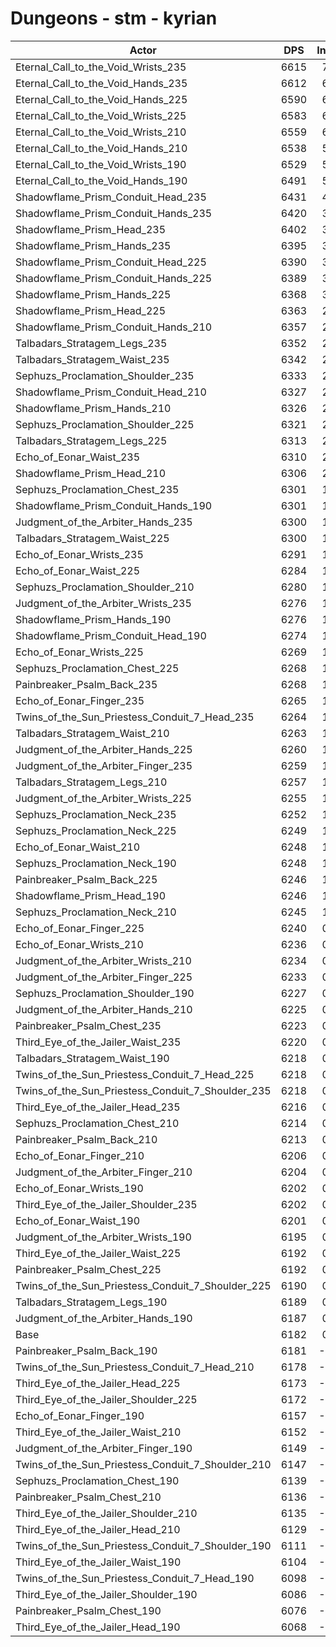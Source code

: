 # Dungeons - stm - kyrian
| Actor | DPS | Increase |
|---|:---:|:---:|
|Eternal_Call_to_the_Void_Wrists_235|6615|7.01%|
|Eternal_Call_to_the_Void_Hands_235|6612|6.96%|
|Eternal_Call_to_the_Void_Hands_225|6590|6.61%|
|Eternal_Call_to_the_Void_Wrists_225|6583|6.50%|
|Eternal_Call_to_the_Void_Wrists_210|6559|6.11%|
|Eternal_Call_to_the_Void_Hands_210|6538|5.77%|
|Eternal_Call_to_the_Void_Wrists_190|6529|5.62%|
|Eternal_Call_to_the_Void_Hands_190|6491|5.01%|
|Shadowflame_Prism_Conduit_Head_235|6431|4.04%|
|Shadowflame_Prism_Conduit_Hands_235|6420|3.86%|
|Shadowflame_Prism_Head_235|6402|3.57%|
|Shadowflame_Prism_Hands_235|6395|3.45%|
|Shadowflame_Prism_Conduit_Head_225|6390|3.37%|
|Shadowflame_Prism_Conduit_Hands_225|6389|3.36%|
|Shadowflame_Prism_Hands_225|6368|3.02%|
|Shadowflame_Prism_Head_225|6363|2.94%|
|Shadowflame_Prism_Conduit_Hands_210|6357|2.84%|
|Talbadars_Stratagem_Legs_235|6352|2.76%|
|Talbadars_Stratagem_Waist_235|6342|2.60%|
|Sephuzs_Proclamation_Shoulder_235|6333|2.45%|
|Shadowflame_Prism_Conduit_Head_210|6327|2.35%|
|Shadowflame_Prism_Hands_210|6326|2.34%|
|Sephuzs_Proclamation_Shoulder_225|6321|2.26%|
|Talbadars_Stratagem_Legs_225|6313|2.13%|
|Echo_of_Eonar_Waist_235|6310|2.08%|
|Shadowflame_Prism_Head_210|6306|2.01%|
|Sephuzs_Proclamation_Chest_235|6301|1.93%|
|Shadowflame_Prism_Conduit_Hands_190|6301|1.93%|
|Judgment_of_the_Arbiter_Hands_235|6300|1.92%|
|Talbadars_Stratagem_Waist_225|6300|1.92%|
|Echo_of_Eonar_Wrists_235|6291|1.77%|
|Echo_of_Eonar_Waist_225|6284|1.66%|
|Sephuzs_Proclamation_Shoulder_210|6280|1.59%|
|Judgment_of_the_Arbiter_Wrists_235|6276|1.53%|
|Shadowflame_Prism_Hands_190|6276|1.53%|
|Shadowflame_Prism_Conduit_Head_190|6274|1.50%|
|Echo_of_Eonar_Wrists_225|6269|1.42%|
|Sephuzs_Proclamation_Chest_225|6268|1.40%|
|Painbreaker_Psalm_Back_235|6268|1.40%|
|Echo_of_Eonar_Finger_235|6265|1.35%|
|Twins_of_the_Sun_Priestess_Conduit_7_Head_235|6264|1.33%|
|Talbadars_Stratagem_Waist_210|6263|1.32%|
|Judgment_of_the_Arbiter_Hands_225|6260|1.27%|
|Judgment_of_the_Arbiter_Finger_235|6259|1.25%|
|Talbadars_Stratagem_Legs_210|6257|1.22%|
|Judgment_of_the_Arbiter_Wrists_225|6255|1.19%|
|Sephuzs_Proclamation_Neck_235|6252|1.14%|
|Sephuzs_Proclamation_Neck_225|6249|1.09%|
|Echo_of_Eonar_Waist_210|6248|1.08%|
|Sephuzs_Proclamation_Neck_190|6248|1.08%|
|Painbreaker_Psalm_Back_225|6246|1.04%|
|Shadowflame_Prism_Head_190|6246|1.04%|
|Sephuzs_Proclamation_Neck_210|6245|1.03%|
|Echo_of_Eonar_Finger_225|6240|0.95%|
|Echo_of_Eonar_Wrists_210|6236|0.88%|
|Judgment_of_the_Arbiter_Wrists_210|6234|0.85%|
|Judgment_of_the_Arbiter_Finger_225|6233|0.83%|
|Sephuzs_Proclamation_Shoulder_190|6227|0.74%|
|Judgment_of_the_Arbiter_Hands_210|6225|0.70%|
|Painbreaker_Psalm_Chest_235|6223|0.67%|
|Third_Eye_of_the_Jailer_Waist_235|6220|0.62%|
|Talbadars_Stratagem_Waist_190|6218|0.59%|
|Twins_of_the_Sun_Priestess_Conduit_7_Head_225|6218|0.59%|
|Twins_of_the_Sun_Priestess_Conduit_7_Shoulder_235|6218|0.59%|
|Third_Eye_of_the_Jailer_Head_235|6216|0.56%|
|Sephuzs_Proclamation_Chest_210|6214|0.53%|
|Painbreaker_Psalm_Back_210|6213|0.51%|
|Echo_of_Eonar_Finger_210|6206|0.40%|
|Judgment_of_the_Arbiter_Finger_210|6204|0.36%|
|Echo_of_Eonar_Wrists_190|6202|0.33%|
|Third_Eye_of_the_Jailer_Shoulder_235|6202|0.33%|
|Echo_of_Eonar_Waist_190|6201|0.32%|
|Judgment_of_the_Arbiter_Wrists_190|6195|0.22%|
|Third_Eye_of_the_Jailer_Waist_225|6192|0.17%|
|Painbreaker_Psalm_Chest_225|6192|0.17%|
|Twins_of_the_Sun_Priestess_Conduit_7_Shoulder_225|6190|0.14%|
|Talbadars_Stratagem_Legs_190|6189|0.12%|
|Judgment_of_the_Arbiter_Hands_190|6187|0.09%|
|Base|6182|0.00%|
|Painbreaker_Psalm_Back_190|6181|-0.01%|
|Twins_of_the_Sun_Priestess_Conduit_7_Head_210|6178|-0.06%|
|Third_Eye_of_the_Jailer_Head_225|6173|-0.14%|
|Third_Eye_of_the_Jailer_Shoulder_225|6172|-0.15%|
|Echo_of_Eonar_Finger_190|6157|-0.40%|
|Third_Eye_of_the_Jailer_Waist_210|6152|-0.48%|
|Judgment_of_the_Arbiter_Finger_190|6149|-0.53%|
|Twins_of_the_Sun_Priestess_Conduit_7_Shoulder_210|6147|-0.56%|
|Sephuzs_Proclamation_Chest_190|6139|-0.69%|
|Painbreaker_Psalm_Chest_210|6136|-0.74%|
|Third_Eye_of_the_Jailer_Shoulder_210|6135|-0.75%|
|Third_Eye_of_the_Jailer_Head_210|6129|-0.85%|
|Twins_of_the_Sun_Priestess_Conduit_7_Shoulder_190|6111|-1.14%|
|Third_Eye_of_the_Jailer_Waist_190|6104|-1.25%|
|Twins_of_the_Sun_Priestess_Conduit_7_Head_190|6098|-1.35%|
|Third_Eye_of_the_Jailer_Shoulder_190|6086|-1.54%|
|Painbreaker_Psalm_Chest_190|6076|-1.71%|
|Third_Eye_of_the_Jailer_Head_190|6068|-1.84%|
